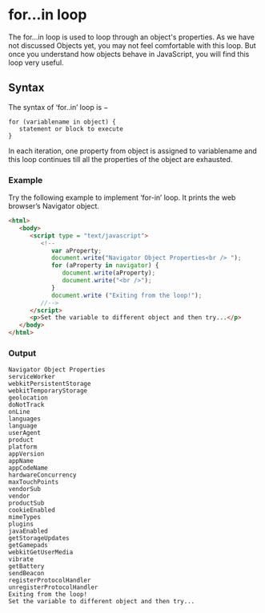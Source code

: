 # for...in loop

The for...in loop is used to loop through an object's properties. As we have not discussed Objects yet, you may not feel comfortable with this loop. But once you understand how objects behave in JavaScript, you will find this loop very useful.

## Syntax
The syntax of ‘for..in’ loop is −

```
for (variablename in object) {
   statement or block to execute
}
```

In each iteration, one property from object is assigned to variablename and this loop continues till all the properties of the object are exhausted.

### Example
Try the following example to implement ‘for-in’ loop. It prints the web browser’s Navigator object.

```html
<html>
   <body>      
      <script type = "text/javascript">
         <!--
            var aProperty;
            document.write("Navigator Object Properties<br /> ");        
            for (aProperty in navigator) {
               document.write(aProperty);
               document.write("<br />");
            }
            document.write ("Exiting from the loop!");
         //-->
      </script>      
      <p>Set the variable to different object and then try...</p>
   </body>
</html>
```

### Output
```
Navigator Object Properties 
serviceWorker 
webkitPersistentStorage 
webkitTemporaryStorage 
geolocation 
doNotTrack 
onLine 
languages 
language 
userAgent 
product 
platform 
appVersion 
appName 
appCodeName 
hardwareConcurrency 
maxTouchPoints 
vendorSub 
vendor 
productSub 
cookieEnabled 
mimeTypes 
plugins 
javaEnabled 
getStorageUpdates 
getGamepads 
webkitGetUserMedia 
vibrate 
getBattery 
sendBeacon 
registerProtocolHandler 
unregisterProtocolHandler 
Exiting from the loop!
Set the variable to different object and then try...
